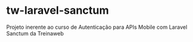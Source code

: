 # tw-laravel-sanctum
Projeto inerente ao curso de Autenticação para APIs Mobile com Laravel Sanctum da Treinaweb
